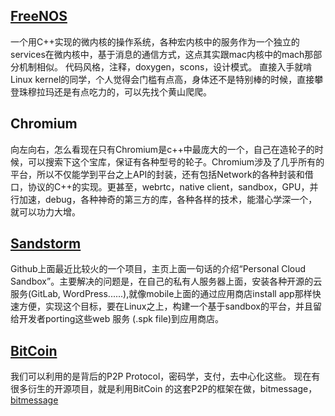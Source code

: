 ## [FreeNOS](https://github.com/Neirth/FreeNOS)
一个用C++实现的微内核的操作系统，各种宏内核中的服务作为一个独立的services在微内核中，基于消息的通信方式，这点其实跟mac内核中的mach那部分机制相似。
代码风格，注释，doxygen，scons，设计模式。
直接入手就啃Linux kernel的同学，个人觉得会门槛有点高，身体还不是特别棒的时候，直接攀登珠穆拉玛还是有点吃力的，可以先找个黄山爬爬。

## Chromium

向左向右，怎么看现在只有Chromium是c++中最庞大的一个，自己在造轮子的时候，可以搜索下这个宝库，保证有各种型号的轮子。Chromium涉及了几乎所有的平台，所以不仅能学到平台之上API的封装，还有包括Network的各种封装和借口，协议的C++的实现。更甚至，webrtc，native client，sandbox，GPU，并行加速，debug，各种神奇的第三方的库，各种各样的技术，能潜心学深一个，就可以功力大增。

## [Sandstorm](https://github.com/sandstorm-io/sandstorm)

Github上面最近比较火的一个项目，主页上面一句话的介绍“Personal Cloud Sandbox”。主要解决的问题是，在自己的私有人服务器上面，安装各种开源的云服务(GitLab, WordPress......),就像mobile上面的通过应用商店install app那样快速方便，实现这个目标，要在Linux之上，构建一个基于sandbox的平台，并且留给开发者porting这些web 服务 (.spk file)到应用商店。

## [BitCoin](https://github.com/bitcoin/bitcoin)
我们可以利用的是背后的P2P Protocol，密码学，支付，去中心化这些。
现在有很多衍生的开源项目，就是利用BitCoin 的这套P2P的框架在做，bitmessage，
[bitmessage](https://wiki.bitmessage.org/Main_Page)